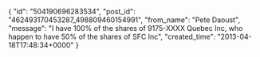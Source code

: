  {
   "id": "504190696283534",
   "post_id": "462493170453287_498809460154991",
   "from_name": "Pete Daoust",
   "message": "I have 100% of the shares of 9175-XXXX Quebec Inc, who happen to have 50% of the shares of SFC Inc",
   "created_time": "2013-04-18T17:48:34+0000"
 }
